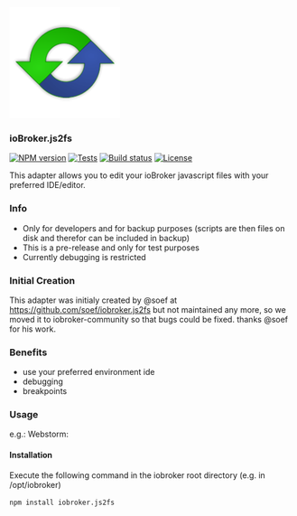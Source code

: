 ![Logo](admin/js2fs.png)

### ioBroker.js2fs

[![NPM version](https://img.shields.io/npm/v/iobroker.js2fs.svg)](https://www.npmjs.com/package/iobroker.js2fs)
[![Tests](https://img.shields.io/travis/soef/iobroker.js2fs/master.svg)](https://travis-ci.org/soef/iobroker.js2fs)
[![Build status](https://ci.appveyor.com/api/projects/status/c92hrxu79mvs1qxo?svg=true)](https://ci.appveyor.com/project/soef/iobroker-js2fs)
[![License](https://img.shields.io/badge/license-MIT-blue.svg?style=flat)](https://github.com/soef/iobroker.js2fs/blob/master/LICENSE)

This adapter allows you to edit your ioBroker javascript files with your preferred IDE/editor.

### Info
- Only for developers and for backup purposes (scripts are then files on disk and therefor can be included in backup)
- This is a pre-release and only for test purposes
- Currently debugging is restricted

### Initial Creation
This adapter was initialy created by @soef at https://github.com/soef/iobroker.js2fs but not maintained any more, so we moved it to iobroker-community so that bugs could be fixed. thanks @soef for his work.

### Benefits
- use your preferred environment ide
- debugging
- breakpoints

### Usage
e.g.: Webstorm:


#### Installation
Execute the following command in the iobroker root directory (e.g. in /opt/iobroker)
```
npm install iobroker.js2fs
```
